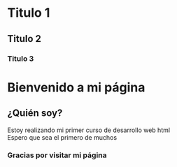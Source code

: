 # Titulo 1
## Titulo 2
### Titulo 3

# Bienvenido a mi página
## ¿Quién soy? 
Estoy realizando mi primer curso de desarrollo web html <br>
Espero que sea el primero de muchos

### Gracias por visitar mi página

